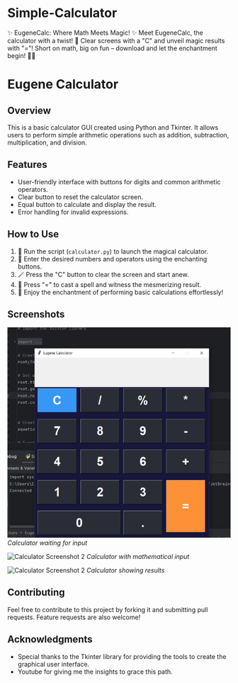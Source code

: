 # Simple-Calculator
✨ EugeneCalc: Where Math Meets Magic! ✨  Meet EugeneCalc, the calculator with a twist! 🚀 Clear screens with a "C" and unveil magic results with "="!  Short on math, big on fun – download and let the enchantment begin! 🔢✨


# Eugene Calculator

## Overview
This is a basic calculator GUI created using Python and Tkinter. It allows users to perform simple arithmetic operations such as addition, subtraction, multiplication, and division.

## Features
- User-friendly interface with buttons for digits and common arithmetic operators.
- Clear button to reset the calculator screen.
- Equal button to calculate and display the result.
- Error handling for invalid expressions.

## How to Use
1. 🚀 Run the script (`calculator.py`) to launch the magical calculator.
2. 🌟 Enter the desired numbers and operators using the enchanting buttons.
3. 🪄 Press the "C" button to clear the screen and start anew.
4. 🎇 Press "=" to cast a spell and witness the mesmerizing result.
5. 🎉 Enjoy the enchantment of performing basic calculations effortlessly!


## Screenshots
![Calculator Screenshot 1](https://github.com/Eugassmo14/SImple-Calculator/blob/bb13f3d955cf5e7b8bca78790add7496f5cbe558/Simple%20Calc.JPG)
*Calculator waiting for input*

![Calculator Screenshot 2](screenshots/calculator_screenshot_2.png)
*Calculator with mathematical input*

![Calculator Screenshot 2](screenshots/calculator_screenshot_3.png)
*Calculator showing results*


## Contributing
Feel free to contribute to this project by forking it and submitting pull requests. Feature requests are also welcome!

## Acknowledgments
- Special thanks to the Tkinter library for providing the tools to create the graphical user interface.
- Youtube for giving me the insights to grace this path.


